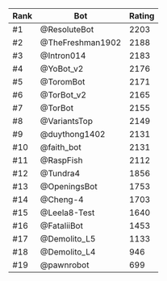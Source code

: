 Rank|Bot|Rating
---|---|---
#1|@ResoluteBot|2203
#2|@TheFreshman1902|2188
#3|@Intron014|2183
#4|@YoBot_v2|2176
#5|@ToromBot|2171
#6|@TorBot_v2|2165
#7|@TorBot|2155
#8|@VariantsTop|2149
#9|@duythong1402|2131
#10|@faith_bot|2131
#11|@RaspFish|2112
#12|@Tundra4|1856
#13|@OpeningsBot|1753
#14|@Cheng-4|1703
#15|@Leela8-Test|1640
#16|@FataliiBot|1453
#17|@Demolito_L5|1133
#18|@Demolito_L4|946
#19|@pawnrobot|699
